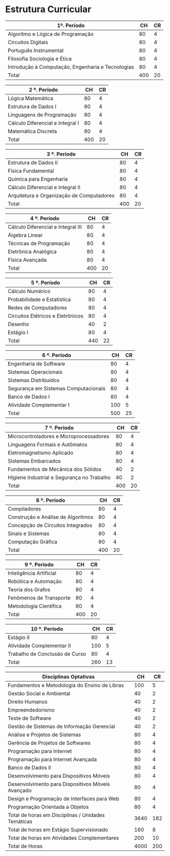 # Estrutura Curricular

|1º. Período	|CH	|CR|
|------------|----|---|
|Algoritmo e Lógica de Programação	|80	|4|
|Circuitos Digitais	|80	|4|
|Português Instrumental	|80	|4|
|Filosofia Sociologia e Ética	|80	|4|
|Introdução à Computação, Engenharia e Tecnologias	|80|	4|
|Total	|400	|20|

|2 º. Período	|CH	|CR|
|------------|----|---|
|Lógica Matemática	|80	|4|
|Estrutura de Dados I	|80	|4|
|Linguagens de Programação	|80	|4|
|Cálculo Diferencial e Integral I	|80|	4|
|Matemática Discreta	|80	|4|
|Total	|400	|20|

|3 º. Período	|CH	|CR|
|-------------|---|---|
|Estrutura de Dados II	|80|	4|
|Física Fundamental	|80	|4|
|Química para Engenharia	|80	|4|
|Cálculo Diferencial e Integral II	|80	|4|
|Arquitetura e Organização de Computadores	|80	|4|
|Total	|400	|20|

|4 º. Período	|CH	|CR|
|-------------|---|---|
|Cálculo Diferencial e Integral III	|80|	4|
|Álgebra Linear	|80	|4|
|Técnicas de Programação	|80|	4|
|Eletrônica Analógica	|80	|4|
|Física Avançada	|80|	4|
|Total	|400	|20|

|5 º. Período	|CH	|CR|
|-------------|---|---|
|Cálculo Numérico	|80	|4|
|Probabilidade e Estatística	|80|	4|
|Redes de Computadores	|80	|4|
|Circuitos Elétricos e Eletrônicos	|80|	4|
|Desenho	|40	|2|
|Estágio I	|80|	4|
|Total	|440	|22|

|6 º. Período	|CH	|CR|
|-------------|----|---|
|Engenharia de Software	|80	|4|
|Sistemas Operacionais	|80|	4|
|Sistemas Distribuídos	|80	|4|
|Segurança em Sistemas Computacionais	|80|	4|
|Banco de Dados I	|80	|4|
|Atividade Complementar I	|100|	5|
|Total	|500	|25|

|7 º. Período	|CH	|CR|
|------------|----|---|
|Microcontroladores e Microprocessadores	|80|	4|
|Linguagens Formais e Autômatos	|80	|4|
|Eletromagnetismo Aplicado	|80|	4|
|Sistemas Embarcados	|80	|4|
|Fundamentos de Mecânica dos Sólidos	|40	|2|
|Higiene Industrial e Segurança no Trabalho	|40|	2|
|Total	|400	|20|

|8 º. Período	|CH	|CR|
|-------------|---|----|
|Compiladores	|80	|4|
|Construção e Análise de Algoritmos	|80	|4|
|Concepção de Circuitos Integrados	|80|	4|
|Sinais e Sistemas	|80	|4|
|Computação Gráfica	|80|	4|
|Total	|400	|20|

|9 º. Período	|CH	|CR|
|------------|----|---|
|Inteligência Artificial	|80	|4|
|Robótica e Automação	|80	|4|
|Teoria dos Grafos	|80	|4|
|Fenômenos de Transporte	|80	|4|
|Metodologia Científica	|80	|4|
|Total	|400	|20|

|10 º. Período	|CH	|CR|
|-------------|----|---|
|Estágio II	|80	|4|
|Atividade Complementar II	|100	|5|
|Trabalho de Conclusão de Curso|	80|	4|
|Total	|260	|13|
 

|Disciplinas Optativas	|CH	|CR|
|-----------------------|---|---|
|Fundamentos e Metodologia do Ensino de Libras	|100|	5|
|Gestão Social e Ambiental|	40	|2|
|Direito Humanos	|40	|2|
|Empreendedorismo	|40	|2|
|Teste de Software	|40|	2|
|Gestão de Sistemas de Informação Gerencial|	40|	2|
|Análise e Projetos de Sistemas	|80	|4|
|Gerência de Projetos de Softwares|	80|	4|
|Programação para Internet	|80	|4|
|Programação para Internet Avançada|	80|	4|
|Banco de Dados II	|80|	4|
|Desenvolvimento para Dispositivos Móveis	|80	|4|
|Desenvolvimento para Dispositivos Móveis Avançado	|80|	4|
|Design e Programação de Interfaces para Web	|80|	4|
|Programação Orientada a Objetos	|80	|4|
|Total de horas em Disciplinas / Unidades Temáticas|	3640|	182|
|Total de horas em Estágio Supervisionado	|160	|8|
|Total de horas em Atividades Complementares|	200|	10|
|Total de Horas|	4000|	200|
 
